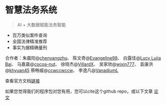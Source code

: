 # 智慧法务系统
> AI + 大数据赋能法务智能

- 百万类似案件查询
- 全国法律精准推荐
- 事实为据精确量刑

合作者：朱晨阳@[chenyangzhu](https://github.com/chenyangzhu)、
陈文奇@[Evangeline98](https://github.com/Evangeline98)、
白露佳@[Lucy Lujia Bai](https://github.com/Lujia-Bai)、
马嘉晨@[cocoa-nut](https://github.com/cocoa-nut)、
徐晓杰@[VillardX](https://github.com/VillardX)、
吴家欣@[wjxin777](https://github.com/wjxin777)、
袁康洪@[khyuan45](https://github.com/khyuan45)
蔡畅威@[ccwccwccw](https://github.com/ccwccwccw)、
李逸凡@[VanadiumL](https://github.com/VanadiumL)

查看官方文档[链接](https://chenyangzhu.github.io/sufe-legal-ai/)

如果您觉得我们的程序包对您有用，您可以cite这个github repo，或以下文章
[论文](https://github.com/chenyangzhu/chenyangzhu.github.io/raw/master/docs/%E6%99%BA%E8%83%BD%E6%B3%95%E5%8A%A1%E7%B3%BB%E7%BB%9F%EF%BC%9A%E4%BA%BA%E5%B7%A5%E6%99%BA%E8%83%BD%E4%B8%BA%E5%BE%8B%E5%B8%88%E5%88%9B%E9%80%A0%E4%BB%B7%E5%80%BC.pdf)
